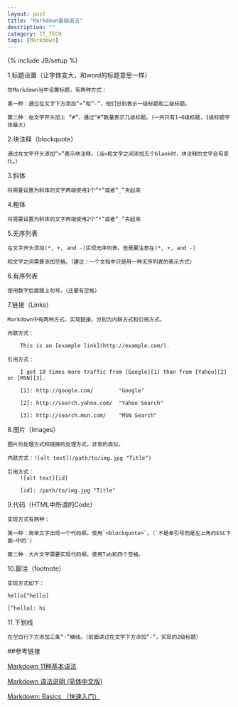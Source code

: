 ```yaml
---
layout: post
title: "Markdown基础语法"
description: ""
category: IT_TECH
tags: [Markdown]
---
```

{% include JB/setup %}

1.标题设置（让字体变大，和word的标题意思一样）

	在Markdown当中设置标题，有两种方式：

	第一种：通过在文字下方添加“=”和“-”，他们分别表示一级标题和二级标题。

	第二种：在文字开头加上 “#”，通过“#”数量表示几级标题。（一共只有1~6级标题，1级标题字体最大）

2.块注释（blockquote）

	通过在文字开头添加“>”表示块注释。（当>和文字之间添加五个blank时，块注释的文字会有变化。）

3.斜体

	将需要设置为斜体的文字两端使用1个“*”或者“_”夹起来

4.粗体

	将需要设置为斜体的文字两端使用2个“*”或者“_”夹起来

5.无序列表

	在文字开头添加(*, +, and -)实现无序列表。但是要注意在(*, +, and -)

	和文字之间需要添加空格。（建议：一个文档中只是用一种无序列表的表示方式）

6.有序列表

	使用数字后面跟上句号。（还要有空格）

7.链接（Links）

	Markdown中有两种方式，实现链接，分别为内联方式和引用方式。

	内联方式：

		This is an [example link](http://example.com/).

	引用方式：

		I get 10 times more traffic from [Google][1] than from [Yahoo][2] or [MSN][3].  

		[1]: http://google.com/        "Google" 

		[2]: http://search.yahoo.com/  "Yahoo Search" 

		[3]: http://search.msn.com/    "MSN Search"

 

8.图片（Images）

	图片的处理方式和链接的处理方式，非常的类似。

	内联方式：![alt text](/path/to/img.jpg "Title")

	引用方式：
		![alt text][id]

		[id]: /path/to/img.jpg "Title"

9.代码（HTML中所谓的Code）

	实现方式有两种：

	第一种：简单文字出现一个代码框。使用`<blockquote>`。（`不是单引号而是左上角的ESC下面~中的`）

	第二种：大片文字需要实现代码框。使用Tab和四个空格。

10.脚注（footnote）

	实现方式如下：

	hello[^hello]

	[^hello]: hi

11.下划线

	在空白行下方添加三条“-”横线。（前面讲过在文字下方添加“-”，实现的2级标题）




##参考链接


[Markdown 11种基本语法](http://www.cnblogs.com/hnrainll/p/3514637.html)

[Markdown 语法说明 (简体中文版)](http://www.appinn.com/markdown/)

[Markdown: Basics （快速入门）](http://wowubuntu.com/markdown/basic.html)